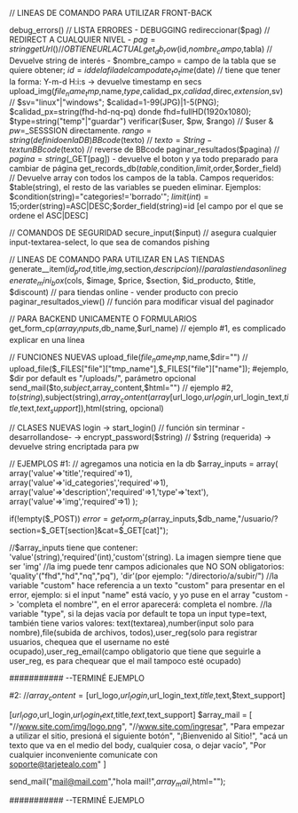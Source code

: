 // LINEAS DE COMANDO PARA UTILIZAR FRONT-BACK

debug_errors() 																		// LISTA ERRORES - DEBUGGING
redireccionar($pag)																	// REDIRECT A CUALQUIER NIVEL - $pag=string
getUrl()																			// OBTIENE URL ACTUAL
get_db_row($id,$nombre_campo,$tabla)												// Devuelve string de interés - $nombre_campo = campo de la tabla que se quiere obtener; $id = id de la fila del campo
date_to_time($date)																	// tiene que tener la forma: Y-m-d H:i:s -> devuelve timestamp en secs
upload_img($file_name_tmp,$name,$type,$calidad_px,$calidad,$direc,$extension,$sv)	// $sv="linux"|"windows"; $calidad=1-99(JPG)|1-5(PNG); $calidad_px=string(fhd-hd-nq-pq) donde fhd=fullHD(1920x1080); $type=string("temp"|"guardar")
verificar($user, $pw, $rango)														// $user & $pw=$_SESSSION directamente. $rango=string (definido en la DB)
BBcode($texto)																		// $texto=String-text
unBBcode($texto)																	// reverse de BBcode
paginar_resultados($pagina)															// $pagina=string ($_GET[pag]) - devuelve el boton y ya todo preparado para cambiar de página
get_records_db($table,$condition,$limit,$order,$order_field)						// Devuelve array con todos los campos de la tabla. Campos requeridos: $table(string), el resto de las variables se pueden eliminar. Ejemplos: $condition(string)="categories!='borrado'"; $limit(int)=15;$order(string)=ASC|DESC;$order_field(string)=id [el campo por el que se ordene el ASC|DESC]



// COMANDOS DE SEGURIDAD
secure_input($input)																// asegura cualquier input-textarea-select, lo que sea de comandos pishing

// LINEAS DE COMANDO PARA UTILIZAR EN LAS TIENDAS
generate__item($id_prod,$title,$img,$section,$descripcion)							// para las tiendas online
generate_mini_box($cols, $image, $price, $section, $id_producto, $title, $discount) // para tiendas online - vender producto con precio
paginar_resultados_view()															// función para modificar visual del paginador


// PARA BACKEND UNICAMENTE O FORMULARIOS
get_form_cp($array_inputs,$db_name,$url_name)										// ejemplo #1, es complicado explicar en una línea

// FUNCIONES NUEVAS
upload_file($file_name_tmp,$name,$dir="")											// upload_file($_FILES["file"]["tmp_name"],$_FILES["file"]["name"]); #ejemplo, $dir por default es "/uploads/", parámetro opcional
send_mail($to,$subject,$array_content,$html="")										// ejemplo #2, $to(string),$subject(string),$array_content(array[$url_logo,$url_login,$url_login_text,$title,$text,$text_support]),$html(string, opcional)


// CLASES NUEVAS
login
	-> start_login()																// función sin terminar -desarrollandose-
	-> encrypt_password($string)													// $string (requerida) -> devuelve string encriptada para pw



// EJEMPLOS
#1:
// agregamos una noticia en la db
$array_inputs = array(
array('value'=>'title','required'=>1),
array('value'=>'id_categories','required'=>1),
array('value'=>'description','required'=>1,'type'=>'text'),
array('value'=>'img','required'=>1)
);

if(!empty($_POST)) $error = get_form_cp($array_inputs,$db_name,"/usuario/?section=$_GET[section]&cat=$_GET[cat]");

//$array_inputs tiene que contener: 'value'(string),'required'(int),'custom'(string). La imagen siempre tiene que ser 'img'
//la img puede tenr campos adicionales que NO SON obligatorios: 'quality'("fhd","hd","nq","pq"), 'dir'(por ejemplo: "/directorio/a/subir/")
//la variable "custom" hace referencia a un texto "custom" para presentar en el error, ejemplo: si el input "name" está vacío, y yo puse en el array "custom -> 'completa el nombre'", en el error aparecerá: completa el nombre.
//la variable "type", si la dejas vacía por default te topa un input type=text, también tiene varios valores: text(textarea),number(input solo para nombre),file(subida de archivos, todos),user_reg(solo para registrar usuarios, chequea que el username no esté ocupado),user_reg_email(campo obligatorio que tiene que seguirle a user_reg, es para chequear que el mail tampoco esté ocupado) 



########### --TERMINÉ EJEMPLO

#2:
//$array_content=[$url_logo,$url_login,$url_login_text,$title,$text,$text_support]

[$url_logo,$url_login,$url_login_text,$title,$text,$text_support]
$array_mail = [
	"//www.site.com/img/logo.png",
	"//www.site.com/ingresar",
	"Para empezar a utilizar el sitio, presioná el siguiente botón",
	"¡Bienvenido al <span>Sitio!</span>",
	"acá un texto que va en el medio del body, cualquier cosa, o dejar vacío",
	"Por cualquier inconveniente comunicate con<br/><span>soporte@tarjetealo.com</span>"
]

send_mail("mail@mail.com","hola mail!",$array_mail,$html="");

########### --TERMINÉ EJEMPLO